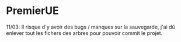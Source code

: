 # PremierUE
11/03: Il risque d'y avoir des bugs / manques sur la sauvegarde, j'ai dû enlever tout les fichers des arbres pour pouvoir commit le projet.
